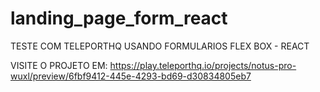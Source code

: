 # landing_page_form_react
TESTE COM TELEPORTHQ USANDO FORMULARIOS FLEX BOX - REACT

VISITE O PROJETO EM: https://play.teleporthq.io/projects/notus-pro-wuxl/preview/6fbf9412-445e-4293-bd69-d30834805eb7
